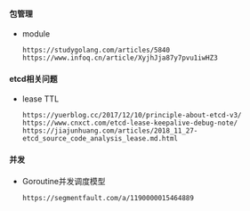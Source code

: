 #### 包管理 ####
- module
    ```
    https://studygolang.com/articles/5840
    https://www.infoq.cn/article/XyjhJja87y7pvu1iwHZ3
    ```

#### etcd相关问题 ####
- lease TTL
  ```
  https://yuerblog.cc/2017/12/10/principle-about-etcd-v3/
  https://www.cnxct.com/etcd-lease-keepalive-debug-note/
  https://jiajunhuang.com/articles/2018_11_27-etcd_source_code_analysis_lease.md.html
  ```
  
#### 并发 ####
- Goroutine并发调度模型
  ```
  https://segmentfault.com/a/1190000015464889
  ```